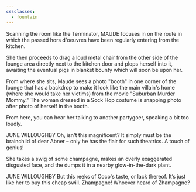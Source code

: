 ```yaml
---
cssclasses:
  - fountain
---
```

Scanning the room like the Terminator, MAUDE focuses in on the route in which the passed hors d'oeuvres have been regularly entering from the kitchen. 

She then proceeds to drag a loud metal chair from the other side of the lounge area directly next to the kitchen door and plops herself into it, awaiting the eventual pigs in blanket bounty which will soon be upon her.

From where she sits, Maude sees a photo "booth" in one corner of the lounge that has a backdrop to make it look like the main villain's home (where she would take her victims) from the movie "Suburban Murder Mommy." The woman dressed in a Sock Hop costume is snapping photo after photo of herself in the booth.

From here, you can hear her talking to another partygoer, speaking a bit too loudly.


JUNE WILLOUGHBY
Oh, isn't this magnificent? It simply must be the brainchild of dear Abner – only he has the flair for such theatrics. A touch of genius!

She takes a swig of some champagne, makes an overly exaggerated disgusted face, and the dumps it in a nearby glow-in-the-dark plant.

JUNE WILLOUGHBY
But this reeks of Coco's taste, or lack thereof. It’s just like her to buy this cheap swill. Zhampagne! Whoever heard of Zhampagne?